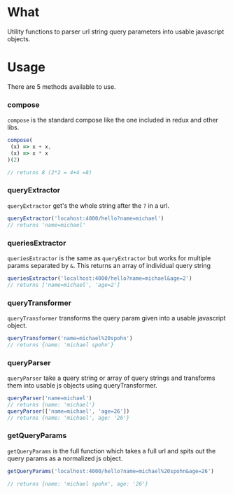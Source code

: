 # What

Utility functions to parser url string query parameters into usable javascript objects.


# Usage

There are 5 methods available to use. 

### compose

`compose` is the standard compose like the one included in redux and other libs. 

```javascript
compose(
 (x) => x + x,
 (x) => x * x
)(2)

// returns 8 (2*2 = 4+4 =8)
```

### queryExtractor

`queryExtractor` get's the whole string after the `?` in a url.

```javascript
queryExtractor('locahost:4000/hello?name=michael')
// returns 'name=michael'
```


### queriesExtractor
`queriesExtractor` is the same as `queryExtractor` but works for multiple params separated by `&`. This returns an array of individual query string

```javascript
queriesExtractor('localhost:4000/hello?name=michael&age=2')
// returns ['name=michael', 'age=2']
```



### queryTransformer

`queryTransformer` transforms the query param given into a usable javascript object.

```javascript
queryTransformer('name=michael%20spohn')
// returns {name: 'michael spohn'}
```


### queryParser

`queryParser` take a query string or array of query strings and transforms them into usable js objects using queryTransformer.

```javascript
queryParser('name=michael')
// returns {name: 'michael'}
queryParser(['name=michael', 'age=26'])
// returns {name: 'michael', age: '26'}
```


### getQueryParams

`getQueryParams` is the full function which takes a full url and spits out the query params as a normalized js object.

```javascript
getQueryParams('localhost:4000/hello?name=michael%20spohn&age=26')

// returns {name: 'michael spohn', age: '26'}
```